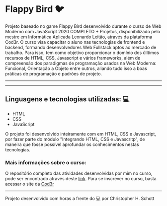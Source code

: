# Flappy Bird :bird:

Projeto baseado no game Flappy Bird desenvolvido durante o curso de Web Moderno com JavaScript 2020 COMPLETO + Projetos, disponibilizado pelo mestre em Informática Aplicada Leonardo Leitão, através da plataforma Cod3r. O curso visa capacitar o aluno nas tecnologias de frontend e backend, formando desenvolvedores Web Fullstack aptos ao mercado de trabalho. Para isso, tem como objetivo proporcionar o domínio dos úlltimos recursos de HTML, CSS, Javascript e vários frameworks, além de compreensão dos paradigmas de programação usados na Web Moderna: Funcional, Orientação a Objeto entre outros, aliando tudo isso a boas práticas de programação e padrões de projeto.

<hr>
<p align="center>
<img width="1000px" src="https://github.com/ChristopherHauschild/flappy-bird-project/blob/master/FB.gif?raw=true" />
</p>
<hr>

## Linguagens e tecnologias utilizadas: :computer:
<ul>
  <li> HTML </li>
  <li> CSS </li>
  <li> JavaScript </li>
</ul>

O projeto foi desenvolvido inteiramente com em HTML, CSS e Javascript, por fazer parte do módulo "Integrando HTML, CSS e Javascritp", de maneira que fosse possível aprofundar os conhecimentos nestas tecnologias.


### Mais informações sobre o curso:

O repositório completo das atividades desenvolvidas por mim no curso, pode ser encontrado através deste <a href="https://github.com/ChristopherHauschild/curso-web-moderno-cod3r">link</a>.
Para se inscrever no curso, basta acessar o site da <a href="https://www.cod3r.com.br/courses/web-moderno">Cod3r</a>

<hr>

Projeto desenvolvido com horas a frente do :computer: por Christopher H. Schott
